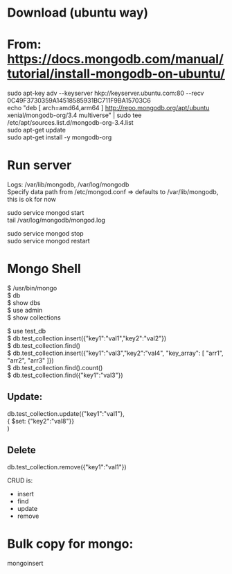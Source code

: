 Download (ubuntu way)
=====================
# From: https://docs.mongodb.com/manual/tutorial/install-mongodb-on-ubuntu/  
sudo apt-key adv --keyserver hkp://keyserver.ubuntu.com:80 --recv 0C49F3730359A14518585931BC711F9BA15703C6  
echo "deb [ arch=amd64,arm64 ] http://repo.mongodb.org/apt/ubuntu xenial/mongodb-org/3.4 multiverse" | sudo tee /etc/apt/sources.list.d/mongodb-org-3.4.list  
sudo apt-get update  
sudo apt-get install -y mongodb-org  

Run server
=====================
Logs: /var/lib/mongodb, /var/log/mongodb  
Specify data path from /etc/mongod.conf => defaults to /var/lib/mongodb, this is ok for now  

sudo service mongod start  
tail /var/log/mongodb/mongod.log  

sudo service mongod stop  
sudo service mongod restart  

Mongo Shell
=====================
$ /usr/bin/mongo  
$ db  
$ show dbs  
$ use admin  
$ show collections  

$ use test_db  
$ db.test_collection.insert({"key1":"val1","key2":"val2"})  
$ db.test_collection.find()  
$ db.test_collection.insert({"key1":"val3","key2":"val4", "key_array": [ "arr1", "arr2", "arr3" ]})  
$ db.test_collection.find().count()  
$ db.test_collection.find({"key1":"val3"})  

Update: 
---------
db.test_collection.update({"key1":"val1"},  
    { $set: {"key2":"val8"}}  
)  

Delete
---------
db.test_collection.remove({"key1":"val1"})  

CRUD is: 
* insert
* find
* update
* remove

Bulk copy for mongo: 
=====================
mongoinsert  
